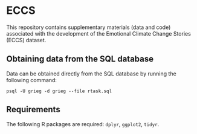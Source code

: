 # ECCS

This repository contains supplementary materials (data and code) associated with the development of the Emotional Climate Change Stories (ECCS) dataset.

## Obtaining data from the SQL database 

Data can be obtained directly from the SQL database by running the following command:

```
psql -U grieg -d grieg --file rtask.sql
```

## Requirements

The following R packages are required: `dplyr`, `ggplot2`, `tidyr`.